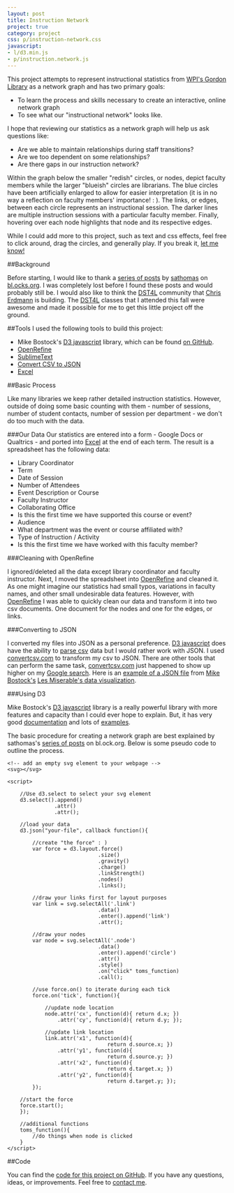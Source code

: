 ```yaml
---
layout: post
title: Instruction Network
project: true
category: project
css: p/instruction-network.css
javascript: 
- l/d3.min.js
- p/instruction.network.js
---
```

This project attempts to represent instructional statistics from [WPI's Gordon Library](http://www.wpi.edu/academics/library.html) as a network graph and has two primary goals: 

* To learn the process and skills necessary to create an interactive, online network graph  
* To see what our "instructional network" looks like. 

I hope that reviewing our statistics as a network graph will help us ask questions like: 

* Are we able to maintain relationships during staff transitions? 
* Are we too dependent on some relationships? 
* Are there gaps in our instruction network? 

Within the graph below the smaller "redish" circles, or nodes, depict faculty members while the larger "blueish" circles are librarians. The blue circles have been artificially enlarged to allow for easier interpretation (it is in no way a reflection on faculty members' importance! : ). The links, or edges, between each circle represents an instructional session. The darker lines are multiple instruction sessions with a particular faculty member. Finally, hovering over each node highlights that node and its respective edges. 

While I could add more to this project, such as text and css effects, feel free to click around, drag the circles, and generally play. If you break it, [let me know!](https://github.com/tomhohenstein/tomhohenstein.github.io/issues)

<div id="svg"></div>

##Background

Before starting, I would like to thank a [series of posts](http://bl.ocks.org/sathomas/11550728) by [sathomas](http://bl.ocks.org/sathomas) on [bl.ocks.org](http://bl.ocks.org). I was completely lost before I found these posts and would probably still be. I would also like to think the [DST4L](http://altbibl.io/dst4l/) community that [Chris Erdmann](https://twitter.com/libcce) is building. The [DST4L](http://altbibl.io/dst4l/) classes that I attended this fall were awesome and made it possible for me to get this little project off the ground. 

##Tools
I used the following tools to build this project: 

* Mike Bostock's [D3 javascript](http://d3js.org/) library, which can be found [on GitHub](https://github.com/mbostock/d3). 
* [OpenRefine](http://openrefine.org/)
* [SublimeText](http://www.sublimetext.com/) 
* [Convert CSV to JSON](http://www.convertcsv.com/csv-to-json.htm)
* [Excel](http://products.office.com/en-us/excel)

##Basic Process 

Like many libraries we keep rather detailed instruction statistics. However, outside of doing some basic counting with them - number of sessions, number of student contacts, number of session per department - we don't do too much with the data. 

###Our Data
Our statistics are entered into a form - Google Docs or Qualtrics - and ported into [Excel](http://products.office.com/en-us/excel) at the end of each term. The result is a spreadsheet has the following data: 

 * Library Coordinator  
 * Term 
 * Date of Session 
 * Number of Attendees 
 * Event Description or Course 
 * Faculty Instructor 
 * Collaborating Office 
 * Is this the first time we have supported this course or event?
 * Audience 
 * What department was the event or course affiliated with?
 * Type of Instruction / Activity 
 * Is this the first time we have worked with this faculty member?

###Cleaning with OpenRefine

I ignored/deleted all the data except library coordinator and faculty instructor. Next, I moved the spreadsheet into [OpenRefine](http://openrefine.org/) and cleaned it. As one might imagine our statistics had small typos, variations in faculty names, and other small undesirable data features. However, with [OpenRefine](http://openrefine.org/) I was able to quickly clean our data and transform it into two csv documents. One document for the nodes and one for the edges, or links. 	

###Converting to JSON 

I converted my files into JSON as a personal preference. [D3 javascript](http://d3js.org/) does have the ability to [parse csv](https://github.com/mbostock/d3/wiki/CSV) data but I would rather work with JSON. I used [convertcsv.com](http://www.convertcsv.com/csv-to-json.htm) to transform my csv to JSON. There are other tools that can perform the same task, [convertcsv.com](http://www.convertcsv.com/csv-to-json.htm) just happened to show up higher on my [Google search](https://www.google.com?q=csv%20to%20json). Here is an [example of a JSON file](http://bl.ocks.org/mbostock/4062045#miserables.json) from [Mike Bostock's](https://github.com/mbostock) [Les Miserable's data visualization](http://bl.ocks.org/mbostock/4062045#miserables.json).

###Using D3

Mike Bostock's [D3 javascript](http://d3js.org/) library is a really powerful library with more features and capacity than I could ever hope to explain. But, it has very good [documentation](https://github.com/mbostock/d3/wiki) and lots of [examples](https://github.com/mbostock/d3/wiki/Gallery). 

The basic procedure for creating a network graph are best explained by sathomas's [series of posts](http://bl.ocks.org/sathomas/11550728) on bl.ock.org. Below is some pseudo code to outline the process. 

```
<!-- add an empty svg element to your webpage -->
<svg></svg>

<script>

    //Use d3.select to select your svg element 
    d3.select().append()
               .attr()
               .attr(); 

    //load your data
    d3.json("your-file", callback function(){

        //create "the force" : ) 
        var force = d3.layout.force()
                             .size()
                             .gravity()
                             .charge()
                             .linkStrength()
                             .nodes()
                             .links(); 

        //draw your links first for layout purposes
        var link = svg.selectAll('.link')
                             .data()
                             .enter().append('link')
                             .attr(); 

        //draw your nodes 
        var node = svg.selectAll('.node')
                             .data()
                             .enter().append('circle')
                             .attr()
                             .style()
                             .on("click" toms_function) 
                             .call();

        //use force.on() to iterate during each tick 
        force.on('tick', function(){

            //update node location 
            node.attr('cx', function(d){ return d.x; })
                .attr('cy', function(d){ return d.y; });

            //update link location
            link.attr('x1', function(d){ 
                                return d.source.x; })
                .attr('y1', function(d){ 
                                return d.source.y; })
                .attr('x2', function(d){ 
                                return d.target.x; })
                .attr('y2', function(d){ 
                                return d.target.y; });
        }); 

    //start the force 
    force.start(); 
    }); 

    //additional functions 
    toms_function(){
        //do things when node is clicked
    }
</script>
``` 

##Code

You can find the [code for this project on GitHub](https://github.com/tomhohenstein/tomhohenstein.github.io/tree/master/projects/instruction-network). If you have any questions, ideas, or improvements. Feel free to [contact me](https://twitter.com/tomhohenstein). 